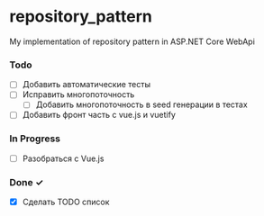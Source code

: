 # repository_pattern
My implementation of repository pattern in ASP.NET Core WebApi

### Todo

- [ ] Добавить автоматические тесты 
- [ ] Исправить многопоточность  
  - [ ] Добавить многопоточность в seed генерации в тестах
- [ ] Добавить фронт часть с vue.js и vuetify  

### In Progress

- [ ] Разобраться с Vue.js 

### Done ✓

- [x] Сделать TODO список  
